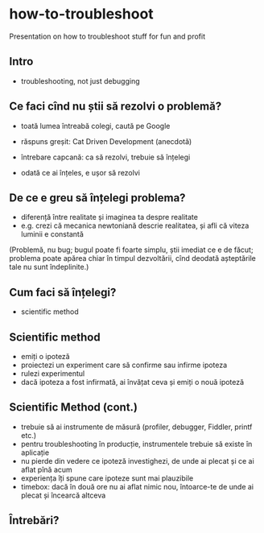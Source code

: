 how-to-troubleshoot
===================

Presentation on how to troubleshoot stuff for fun and profit

## Intro

- troubleshooting, not just debugging

## Ce faci cînd nu știi să rezolvi o problemă?

- toată lumea întreabă colegi, caută pe Google
- răspuns greșit: Cat Driven Development (anecdotă)

- întrebare capcană: ca să rezolvi, trebuie să înțelegi
- odată ce ai înțeles, e ușor să rezolvi

## De ce e greu să înțelegi problema?

- diferență între realitate și imaginea ta despre realitate
- e.g. crezi că mecanica newtoniană descrie realitatea, și afli că viteza luminii e constantă

(Problemă, nu bug; bugul poate fi foarte simplu, știi imediat ce e de făcut; problema
poate apărea chiar în timpul dezvoltării, cînd deodată așteptările tale nu sunt îndeplinite.)

## Cum faci să înțelegi?

- scientific method

## Scientific method 

- emiți o ipoteză
- proiectezi un experiment care să confirme sau infirme ipoteza
- rulezi experimentul
- dacă ipoteza a fost infirmată, ai învățat ceva și emiți o nouă ipoteză

## Scientific Method (cont.)

- trebuie să ai instrumente de măsură (profiler, debugger, Fiddler, printf etc.)
- pentru troubleshooting în producție, instrumentele trebuie să existe în aplicație
- nu pierde din vedere ce ipoteză investighezi, de unde ai plecat și ce ai aflat pînă acum
- experiența îți spune care ipoteze sunt mai plauzibile
- timebox: dacă în două ore nu ai aflat nimic nou, întoarce-te de unde ai plecat și încearcă altceva

## Întrebări?


